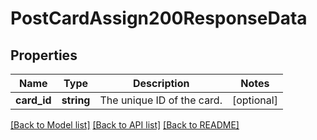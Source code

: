 # PostCardAssign200ResponseData

## Properties
Name | Type | Description | Notes
------------ | ------------- | ------------- | -------------
**card_id** | **string** | The unique ID of the card. | [optional] 

[[Back to Model list]](../../README.md#documentation-for-models) [[Back to API list]](../../README.md#documentation-for-api-endpoints) [[Back to README]](../../README.md)

